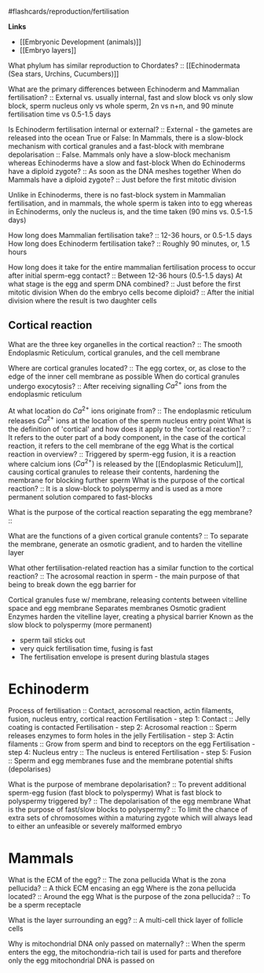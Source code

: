 #flashcards/reproduction/fertilisation

**Links**
- [[Embryonic Development (animals)]]
- [[Embryo layers]]

What phylum has similar reproduction to Chordates? :: [[Echinodermata (Sea stars, Urchins, Cucumbers)]]

What are the primary differences between Echinoderm and Mammalian fertilisation? :: External vs. usually internal, fast and slow block vs only slow block, sperm nucleus only vs whole sperm, 2n vs n+n, and 90 minute fertilisation time vs 0.5-1.5 days

Is Echinoderm fertilisation internal or external? :: External - the gametes are released into the ocean
True or False: In Mammals, there is a slow-block mechanism with cortical granules and a fast-block with membrane depolarisation :: False. Mammals only have a slow-block mechanism whereas Echinoderms have a slow and fast-block
When do Echinoderms have a diploid zygote? :: As soon as the DNA meshes together
When do Mammals have a diploid zygote? :: Just before the first mitotic division

Unlike in Echinoderms, there is no fast-block system in Mammalian fertilisation, and in mammals, the whole sperm is taken into to egg whereas in Echinoderms, only the nucleus is, and the time taken (90 mins vs. 0.5-1.5 days)

How long does Mammalian fertilisation take? :: 12-36 hours, or 0.5-1.5 days
How long does Echinoderm fertilisation take? :: Roughly 90 minutes, or, 1.5 hours

How long does it take for the entire mammalian fertilisation process to occur after initial sperm-egg contact? :: Between 12-36 hours (0.5-1.5 days)
At what stage is the egg and sperm DNA combined? :: Just before the first mitotic division 
When do the embryo cells become diploid? :: After the initial division where the result is two daughter cells

## Cortical reaction
What are the three key organelles in the cortical reaction? :: The smooth Endoplasmic Reticulum, cortical granules, and the cell membrane

Where are cortical granules located? :: The egg cortex, or, as close to the edge of the inner cell membrane as possible
When do cortical granules undergo exocytosis? :: After receiving signalling $Ca^{2+}$ ions from the endoplasmic reticulum

At what location do $Ca^{2+}$ ions originate from? :: The endoplasmic reticulum releases $Ca^{2+}$ ions at the location of the sperm nucleus entry point
What is the definition of 'cortical' and how does it apply to the 'cortical reaction'? :: It refers to the outer part of a body component, in the case of the cortical reaction, it refers to the cell membrane of the egg
What is the cortical reaction in overview? :: Triggered by sperm-egg fusion, it is a reaction where calcium ions $(Ca^{2+})$ is released by the [[Endoplasmic Reticulum]], causing cortical granules to release their contents, hardening the membrane for blocking further sperm
What is the purpose of the cortical reaction? :: It is a slow-block to polyspermy and is used as a more permanent solution compared to fast-blocks

What is the purpose of the cortical reaction separating the egg membrane? :: 

What are the functions of a given cortical granule contents? :: To separate the membrane, generate an osmotic gradient, and to harden the vitelline layer

What other fertilisation-related reaction has a similar function to the cortical reaction? :: The acrosomal reaction in sperm - the main purpose of that being to break down the egg barrier for 


Cortical granules fuse w/ membrane, releasing contents between vitelline space and egg membrane
	Separates membranes
	Osmotic gradient
	Enzymes harden the vitelline layer, creating a physical barrier
	Known as the slow block to polyspermy (more permanent)
- sperm tail sticks out
- very quick fertilisation time, fusing is fast
- The fertilisation envelope is present during blastula stages
# Echinoderm
Process of fertilisation :: Contact, acrosomal reaction, actin filaments, fusion, nucleus entry, cortical reaction
Fertilisation - step 1: Contact :: Jelly coating is contacted
Fertilisation - step 2: Acrosomal reaction :: Sperm releases enzymes to form holes in the jelly
Fertilisation - step 3: Actin filaments :: Grow from sperm and bind to receptors on the egg
Fertilisation - step 4: Nucleus entry :: The nucleus is entered 
Fertilisation - step 5: Fusion :: Sperm and egg membranes fuse and the membrane potential shifts (depolarises)

What is the purpose of membrane depolarisation? :: To prevent additional sperm-egg fusion (fast block to polyspermy)
What is fast block to polyspermy triggered by? :: The depolarisation of the egg membrane
What is the purpose of fast/slow blocks to polyspermy? :: To limit the chance of extra sets of chromosomes within a maturing zygote which will always lead to either an unfeasible or severely malformed embryo 



# Mammals
What is the ECM of the egg? :: The zona pellucida
What is the zona pellucida? :: A thick ECM encasing an egg
Where is the zona pellucida located? :: Around the egg
What is the purpose of the zona pellucida? :: To be a sperm receptacle

What is the layer surrounding an egg? :: A multi-cell thick layer of follicle cells

Why is mitochondrial DNA only passed on maternally? :: When the sperm enters the egg, the mitochondria-rich tail is used for parts and therefore only the egg mitochondrial DNA is passed on

